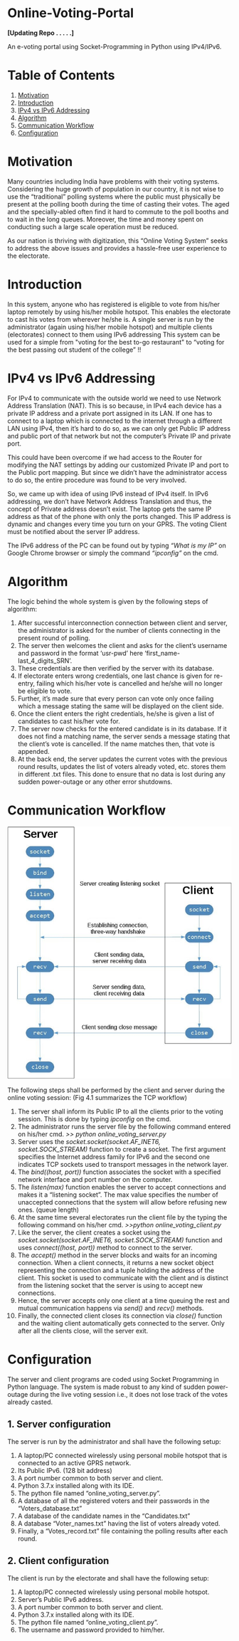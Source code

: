 # Online-Voting-Portal

**[Updating Repo . . . . .]**

An e-voting portal using Socket-Programming in Python using IPv4/IPv6.

# Table of Contents

1. [Motivation](#motivation)  
2. [Introduction](#introduction)
3. [IPv4 vs IPv6 Addressing](#ipv4-vs-ipv6-addressing)
4. [Algorithm](#algorithm)
5. [Communication Workflow](#communication-workflow)
6. [Configuration](#configuration)

 
# Motivation
Many countries including India have problems with their voting systems. Considering the huge growth of population in our country, it is not wise to use the “traditional” polling systems where the public must physically be present at the polling booth during the time of casting their votes. The aged and the specially-abled often find it hard to commute to the poll booths and to wait in the long queues. Moreover, the time and money spent on conducting such a large scale operation must be reduced.

As our nation is thriving with digitization, this “Online Voting System” seeks to address the above issues and provides a hassle-free user experience to the electorate.

# Introduction
In this system, anyone who has registered is eligible to vote from his/her laptop remotely by using his/her mobile hotspot. This enables the electorate to cast his votes from wherever he/she is. A single server is run by the administrator (again using his/her mobile hotspot) and multiple clients (electorates) connect to them using IPv6 addressing This system can be used for a simple from "voting for the best to-go restaurant" to “voting for the best passing out student of the college” !! 

# IPv4 vs IPv6 Addressing
For IPv4 to communicate with the outside world we need to use Network Address Translation (NAT). This is so because, in IPv4 each device has a private IP address and a private port assigned in its LAN. If one has to connect to a laptop which is connected to the internet through a different LAN using IPv4, then it’s hard to do so, as we can only get Public IP address and public port of that network but not the computer’s Private IP and private port.

This could have been overcome if we had access to the Router for modifying the NAT settings by adding our customized Private IP and port to the Public port mapping. But since we didn’t have the administrator access to do so, the entire procedure was found to be very involved. 

So, we came up with idea of using IPv6 instead of IPv4 itself. In IPv6 addressing, we don’t have Network Address Translation and thus, the concept of Private address doesn’t exist. The laptop gets the same IP address as that of the phone with only the ports changed. This IP address is dynamic and changes every time you turn on your GPRS. The voting Client must be notified about the server IP address. 

The IPv6 address of the PC can be found out by typing *“What is my IP”* on Google Chrome browser or simply the command *“ipconfig”* on the cmd.



# Algorithm
The logic behind the whole system is given by the following steps of algorithm:
1.	After successful interconnection connection between client and server, the administrator is asked for the number of clients connecting in the present round of polling.
2.	The server then welcomes the client and asks for the client’s username and password in the format ‘usr-pwd’ here ‘first_name-last_4_digits_SRN’.
3.	These credentials are then verified by the server with its database.
4.	If electorate enters wrong credentials, one last chance is given for re-entry, failing which his/her vote is cancelled and he/she will no longer be eligible to vote.
5.	Further, it’s made sure that every person can vote only once failing which a message stating the same will be displayed on the client side.
6.	Once the client enters the right credentials, he/she is given a list of candidates to cast his/her vote for.
7.	The server now checks for the entered candidate is in its database. If it does not find a matching name, the server sends a message stating that the client’s vote is cancelled. If the name matches then, that vote is appended. 
8.	At the back end, the server updates the current votes with the previous round results, updates the list of voters already voted, etc. stores them in different .txt files. This done to ensure that no data is lost during any sudden power-outage or any other error shutdowns.


# Communication Workflow
![TCP Workflow](IMAGES/TCP%20workflow.jpg)

The following steps shall be performed by the client and server during the online voting session: (Fig 4.1 summarizes the TCP workflow)
1)	The server shall inform its Public IP to all the clients prior to the voting session. This is done by typing *ipconfig* on the cmd.
2)	The administrator runs the server file by the following command entered on his/her cmd.
           *>> python online_voting_server.py*
3)	Server uses the *socket.socket(socket.AF_INET6, socket.SOCK_STREAM)* function to create a socket. The first argument specifies the Internet address family for IPv6 and the second one indicates TCP sockets used to transport messages in the network layer.
4)	The *bind((host, port))* function associates the socket with a specified network interface and port number on the computer.
5)	The *listen(max)* function enables the server to accept connections and makes it a “listening socket”. The max value specifies the number of unaccepted connections that the system will allow before refusing new ones. (queue length)
6)	At the same time several electorates run the client file by the typing the following command on his/her cmd.
          *>>python online_voting_client.py*
7)	Like the server, the client creates a socket using the *socket.socket(socket.AF_INET6, socket.SOCK_STREAM)* function and uses *connect((host, port))* method to connect to the server.
8)	The *accept()* method in the server blocks and waits for an incoming connection. When a client connects, it returns a new socket object representing the connection and a tuple holding the address of the client. This socket is used to communicate with the client and is distinct from the listening socket that the server is using to accept new connections. 
9)	Hence, the server accepts only one client at a time queuing the rest and mutual communication happens via *send()* and *recv()* methods.
10)	Finally, the connected client closes its connection via *close()* function and the waiting client automatically gets connected to the server. Only after all the clients close, will the server exit.

# Configuration
The server and client programs are coded using Socket Programming in Python language. The system is made robust to any kind of sudden power-outage during the live voting session i.e., it does not lose track of the votes already casted. 

## 1. Server configuration
The server is run by the administrator and shall have the following setup:
1.	A laptop/PC connected wirelessly using personal mobile hotspot that is connected to an active GPRS network.
2.	Its Public IPv6. (128 bit address)
3.	A port number common to both server and client.
4.	Python 3.7.x installed along with its IDE. 
5.	The python file named “online_voting_server.py”.
6.	A database of all the registered voters and their passwords in the “Voters_database.txt”
7.	A database of the candidate names in the “Candidates.txt”
8.	A database “Voter_names.txt” having the list of voters already voted.
9.	Finally, a “Votes_record.txt” file containing the polling results after each round.


## 2. Client configuration
The client is run by the electorate and shall have the following setup:
1.	A laptop/PC connected wirelessly using personal mobile hotspot.
2.	Server’s Public IPv6 address.
3.	A port number common to both server and client.
4.	Python 3.7.x installed along with its IDE.
5.	The python file named “online_voting_client.py”.
6.	The username and password provided to him/her.


